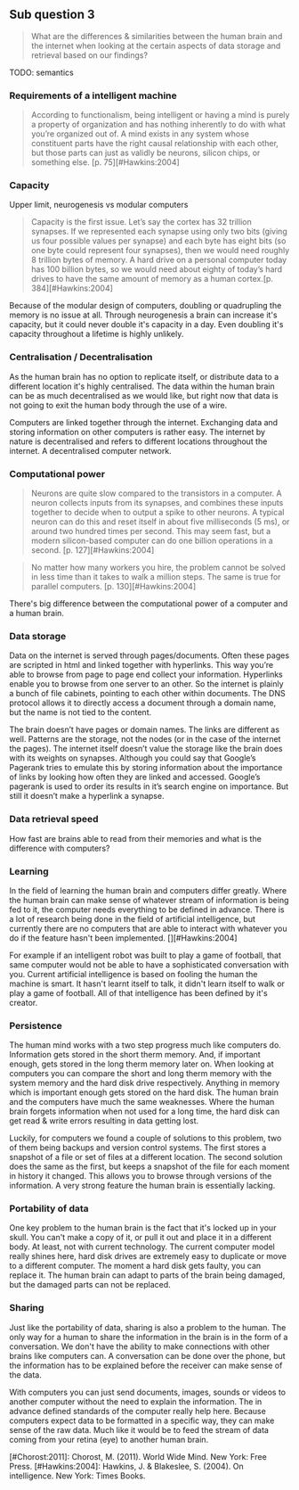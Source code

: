 ## Sub question 3
> What are the differences & similarities between the human brain and the internet when looking at the certain aspects of data storage and retrieval based on our findings?

TODO: semantics

### Requirements of a intelligent machine
> According to functionalism, being intelligent or having a mind is purely a property of organization and has nothing inherently to do with what you’re organized out of. A mind exists in any system whose constituent parts have the right causal relationship with each other, but those parts can just as validly be neurons, silicon chips, or something else. [p. 75][#Hawkins:2004]

### Capacity
Upper limit, neurogenesis vs modular computers

> Capacity is the first issue. Let’s say the cortex has 32 trillion synapses. If we represented each synapse using only two bits (giving us four possible values per synapse) and each byte has eight bits (so one byte could represent four synapses), then we would need roughly 8 trillion bytes of memory. A hard drive on a personal computer today has 100 billion bytes, so we would need about eighty of today’s hard drives to have the same amount of memory as a human cortex.[p. 384][#Hawkins:2004]

Because of the modular design of computers, doubling or quadrupling the memory is no issue at all. Through neurogenesis a brain can increase it's capacity, but it could never double it's capacity in a day. Even doubling it's capacity throughout a lifetime is highly unlikely.

### Centralisation / Decentralisation
As the human brain has no option to replicate itself, or distribute data to a different location it's highly centralised. The data within the human brain can be as much decentralised as we would like, but right now that data is not going to exit the human body through the use of a wire.

Computers are linked together through the internet. Exchanging data and storing information on other computers is rather easy.  The internet by nature is decentralised and refers to different locations throughout the internet. A decentralised computer network.

### Computational power
> Neurons are quite slow compared to the transistors in a computer. A neuron collects inputs from its synapses, and combines these inputs together to decide when to output a spike to other neurons. A typical neuron can do this and reset itself in about five milliseconds (5 ms), or around two hundred times per second. This may seem fast, but a modern silicon-based computer can do one billion operations in a second. [p. 127][#Hawkins:2004]

> No matter how many workers you hire, the problem cannot be solved in less time than it takes to walk a million steps. The same is true for parallel computers. [p. 130][#Hawkins:2004]

There's big difference between the computational power of a computer and a human brain.

### Data storage
Data on the internet is served through pages/documents. Often these pages are scripted in html and linked together with hyperlinks. This way you’re able to browse from page to page end collect your information. Hyperlinks enable you to browse from one server to an other. So the internet is plainly a bunch of file cabinets, pointing to each other within documents. The DNS protocol allows it to directly access a document through a domain name, but the name is not tied to the content. 

The brain doesn’t have pages or domain names. The links are different as well. Patterns are the storage, not the nodes (or in the case of the internet the pages). The internet itself doesn’t value the storage like the brain does with its weights on synapses. Although you could say that Google’s Pagerank tries to emulate this by storing information about the importance of links by looking how often they are linked and accessed. Google’s pagerank is used to order its results in it’s search engine on importance. But still it doesn’t make a hyperlink a synapse.

### Data retrieval speed
How fast are brains able to read from their memories and what is the difference with computers?

### Learning
In the field of learning the human brain and computers differ greatly. Where the human brain can make sense of whatever stream of information is being fed to it, the computer needs everything to be defined in advance. There is a lot of research being done in the field of artificial intelligence, but currently there are no computers that are able to interact with whatever you do if the feature hasn't been implemented. [][#Hawkins:2004]

For example if an intelligent robot was built to play a game of football, that same computer would not be able to have a sophisticated conversation with you. Current artificial intelligence is based on fooling the human the machine is smart. It hasn't learnt itself to talk, it didn't learn itself to walk or play a game of football. All of that intelligence has been defined by it's creator. 

### Persistence
The human mind works with a two step progress much like computers do. Information gets stored in the short therm memory. And, if important enough, gets stored in the long therm memory later on. When looking at computers you can compare the short and long therm memory with the system memory and the hard disk drive respectively. Anything in memory which is important enough gets stored on the hard disk. The human brain and the computers have much the same weaknesses. Where the human brain forgets information when not used for a long time, the hard disk can get read & write errors resulting in data getting lost.

Luckily, for computers we found a couple of solutions to this problem, two of them being backups and version control systems. The first stores a snapshot of a file or set of files at a different location. The second solution does the same as the first, but keeps a snapshot of the file for each moment in history it changed. This allows you to browse through versions of the information. A very strong feature the human brain is essentially lacking.

### Portability of data
One key problem to the human brain is the fact that it's locked up in your skull. You can't make a copy of it, or pull it out and place it in a different body. At least, not with current technology. The current computer model really shines here, hard disk drives are extremely easy to duplicate or move to a different computer. The moment a hard disk gets faulty, you can replace it. The human brain can adapt to parts of the brain being damaged, but the damaged parts can not be replaced.

### Sharing
Just like the portability of data, sharing is also a problem to the human. The only way for a human to share the information in the brain is in the form of a conversation. We don't have the ability to make connections with other brains like computers can. A conversation can be done over the phone, but the information has to be explained before the receiver can make sense of the data.

With computers you can just send documents, images, sounds or videos to another computer without the need to explain the information. The in advance defined standards of the computer really help here. Because computers expect data to be formatted in a specific way, they can make sense of the raw data. Much like it would be to feed the stream of data coming from your retina (eye) to another human brain.

[#Chorost:2011]: Chorost, M. (2011). World Wide Mind. New York: Free Press.
[#Hawkins:2004]: Hawkins, J. & Blakeslee, S. (2004). On intelligence. New York: Times Books.
